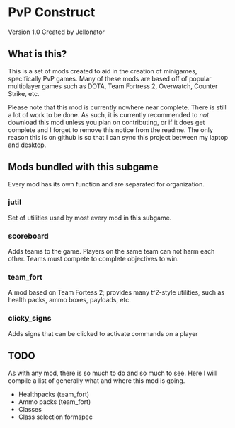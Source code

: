PvP Construct
=============
Version 1.0
Created by Jellonator

What is this?
-------------
This is a set of mods created to aid in the creation of minigames,
specifically PvP games. Many of these mods are based off of popular multiplayer
games such as DOTA, Team Fortress 2, Overwatch, Counter Strike, etc.

Please note that this mod is currently nowhere near complete. There is still a
lot of work to be done. As such, it is currently recommended to *not* download
this mod unless you plan on contributing, or if it does get complete and I
forget to remove this notice from the readme. The only reason this is on github
is so that I can sync this project between my laptop and desktop.

Mods bundled with this subgame
------------------------------
Every mod has its own function and are separated for organization.

### jutil
Set of utilities used by most every mod in this subgame.

### scoreboard
Adds teams to the game. Players on the same team can not harm each other.
Teams must compete to complete objectives to win.

### team_fort
A mod based on Team Fortess 2; provides many tf2-style utilities, such as
health packs, ammo boxes, payloads, etc.

### clicky_signs
Adds signs that can be clicked to activate commands on a player

TODO
----
As with any mod, there is so much to do and so much to see. Here I will compile
a list of generally what and where this mod is going.

 - Healthpacks (team_fort)
 - Ammo packs (team_fort)
 - Classes
 - Class selection formspec
